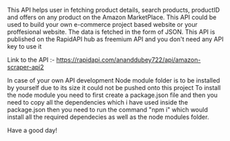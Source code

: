 This API helps user in fetching product details, search products, productID and offers on any product on the Amazon MarketPlace. This API could be used to build your own e-commerce project based website or your proffesional website. The data is fetched in the form of JSON.
This API is published on the RapidAPI hub as freemium API and you don't need any API key to use it

Link to the API :- https://rapidapi.com/ananddubey722/api/amazon-scraper-api2

In case of your own API development Node module folder is to be installed by yourself due to its size it could not be pushed onto this project To install the node module you need to first create a package.json file and then you need to copy all the dependencies which i have used inside the package.json then you need to run the command "npm i" which would install all the required dependecies as well as the node modules folder.

Have a good day!
